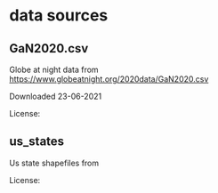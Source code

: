 # data sources

## GaN2020.csv
Globe at night data from https://www.globeatnight.org/2020data/GaN2020.csv

Downloaded 23-06-2021

License: 

## us_states
Us state shapefiles from 


License: